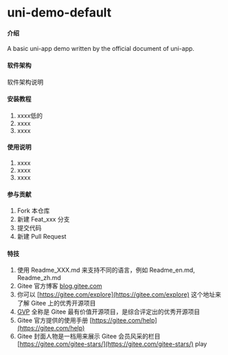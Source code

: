 # uni-demo-default

#### 介绍
A basic uni-app demo written by the   official document of uni-app. 

#### 软件架构 
软件架构说明               
              
                                
#### 安装教程                  
1.  xxxx低的    
2.  xxxx                 
3.  xxxx                      
            
#### 使用说明
        
1.  xxxx        
2.  xxxx
3.  xxxx

#### 参与贡献

1.  Fork 本仓库 
2.  新建 Feat_xxx 分支  
3.  提交代码
4.  新建 Pull Request
        

#### 特技

1.  使用 Readme\_XXX.md 来支持不同的语言，例如 Readme\_en.md, Readme\_zh.md
2.  Gitee 官方博客 [blog.gitee.com](https://blog.gitee.com)
3.  你可以 [https://gitee.com/explore](https://gitee.com/explore) 这个地址来了解 Gitee 上的优秀开源项目
4.  [GVP](https://gitee.com/gvp) 全称是 Gitee 最有价值开源项目，是综合评定出的优秀开源项目
5.  Gitee 官方提供的使用手册 [https://gitee.com/help](https://gitee.com/help)
6.  Gitee 封面人物是一档用来展示 Gitee 会员风采的栏目 [https://gitee.com/gitee-stars/](https://gitee.com/gitee-stars/) play
